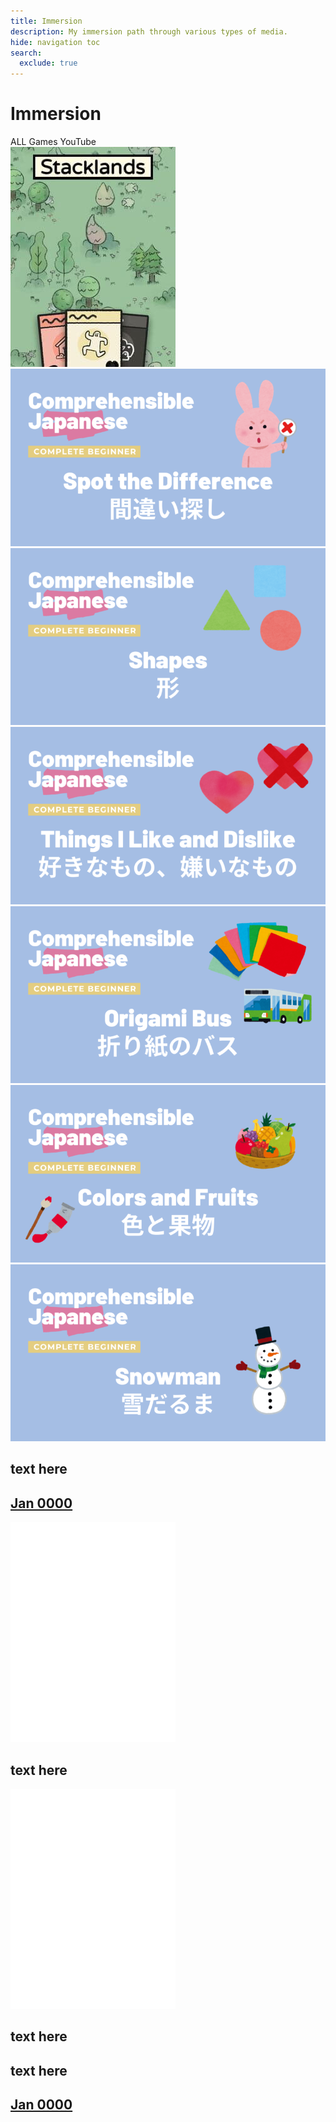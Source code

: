 ```yaml
---
title: Immersion
description: My immersion path through various types of media.
hide: navigation toc
search:
  exclude: true
---
```


<!-- 
  Start: <i class="fa-regular fa-circle-left"></i>
  In progress: <i class="fa-solid fa-spinner fa-spin"></i>
  On Hold: <i class="fa-regular fa-circle-pause"></i>
  Dropped: <i class="fa-regular fa-circle-xmark"></i>
  Completed: <i class="fa-regular fa-circle-check"></i>
 -->

# Immersion

<div class="filters">
  <span class="filter" data-filter="all">ALL</span>
  <span class="filter" data-filter="game">Games</span>
  <!-- <span class="filter" data-filter="tv">TV Shows</span> -->
  <span class="filter" data-filter="youtube">YouTube</span>
</div>

<div class="media-grid">

  <a class="media-item show" data-filter="game" href="/games/stacklands" title="Stacklands">
    <i class="fa-solid fa-spinner fa-spin" title="In Progress"></i>
    <img src="../images/immersion/game-stacklands.jpg" alt="Stacklands" class="nopop">
  </a>

  <a class="media-item show media-item--cj media-item--completed" data-filter="youtube" href="/youtube/comprehensible-japanese" title="Comprehensible Japanese - Spot the difference">
    <i class="fa-regular fa-circle-check" title="Completed"></i>
    <img src="../images/immersion/youtube-cj-06-spot-the-difference.png" alt="Comprehensible Japanese" class="nopop">
  </a>

  <a class="media-item show media-item--cj media-item--completed" data-filter="youtube" href="/youtube/comprehensible-japanese" title="Comprehensible Japanese - Shapes">
    <i class="fa-regular fa-circle-check" title="Completed"></i>
    <img src="../images/immersion/youtube-cj-05-shapes.png" alt="Comprehensible Japanese" class="nopop">
  </a>

  <a class="media-item show media-item--cj media-item--completed" data-filter="youtube" href="/youtube/comprehensible-japanese" title="Comprehensible Japanese - Things I like and dislike">
    <i class="fa-regular fa-circle-check" title="Completed"></i>
    <img src="../images/immersion/youtube-cj-04-things-i-like-and-dislike.png" alt="Comprehensible Japanese" class="nopop">
  </a>

  <a class="media-item show media-item--cj media-item--completed" data-filter="youtube" href="/youtube/comprehensible-japanese" title="Comprehensible Japanese - Origami bus">
    <i class="fa-regular fa-circle-check" title="Completed"></i>
    <img src="../images/immersion/youtube-cj-03-origami-bus.png" alt="Comprehensible Japanese" class="nopop">
  </a>

  <a class="media-item show media-item--cj media-item--completed" data-filter="youtube" href="/youtube/comprehensible-japanese" title="Comprehensible Japanese - Colors and fruits">
    <i class="fa-regular fa-circle-check" title="Completed"></i>
    <img src="../images/immersion/youtube-cj-02-colors-and-fruits.png" alt="Comprehensible Japanese" class="nopop">
  </a>

  <a class="media-item show media-item--cj media-item--completed" data-filter="youtube" href="/youtube/comprehensible-japanese" title="Comprehensible Japanese - Snowman">
    <i class="fa-regular fa-circle-check" title="Completed"></i>
    <img src="../images/immersion/youtube-cj-01-snowman.png" alt="Comprehensible Japanese" class="nopop">
  </a>

  <div class="media-item show media-item--text media-item--text-dark" data-filter="text">
    <h2>text here</h2>
  </div>

  <a class="media-item show media-item--text" data-filter="text" href="#jan-0000">
    <h2 id="jan-0000">Jan 0000</h2>
  </a>

  <div class="media-item show media-item--text media-item--text-dark media-item--nopad" data-filter="text">
    <i class="fa-solid fa-ellipsis" title="..."></i>
    <img src="../images/immersion/tile.png" class="nopop">
  </div>

  <div class="media-item show media-item--text media-item--text-dark" data-filter="text">
    <h2>text here</h2>
  </div>

  <div class="media-item show media-item--text media-item--text-dark media-item--nopad" data-filter="text">
    <i class="fa-solid fa-repeat" title="Repeat"></i>
    <img src="../images/immersion/tile.png" class="nopop">
  </div>

  <div class="media-item show media-item--text media-item--text-dark" data-filter="text">
    <h2>text here</h2>
  </div>

  <div class="media-item show media-item--text media-item--text-dark" data-filter="text">
    <h2>text here</h2>
  </div>

  <a class="media-item show media-item--text" data-filter="text" href="#jan-0000">
    <h2 id="jan-0000">Jan 0000</h2>
  </a>

</div>